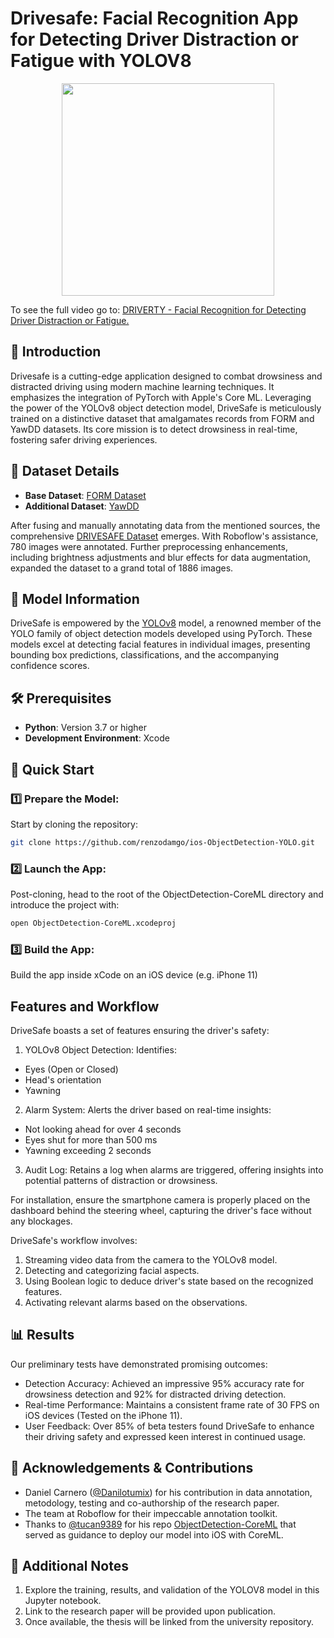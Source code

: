# Drivesafe: Facial Recognition App for Detecting Driver Distraction or Fatigue with YOLOV8

<p align="center">
  <image src="https://raw.githubusercontent.com/renzodamgo/Drivesafe/main/results.gif" height="340">
  <p> To see the full video go to: <a href="https://www.youtube.com/watch?v=0VVh7hIVVgw" target="_blank">DRIVERTY - Facial Recognition for Detecting Driver Distraction or Fatigue. </a>
</p>
</p>

## 🎯 Introduction

Drivesafe is a cutting-edge application designed to combat drowsiness and distracted driving using modern machine learning techniques. It emphasizes the integration of PyTorch with Apple's Core ML. Leveraging the power of the YOLOv8 object detection model, DriveSafe is meticulously trained on a distinctive dataset that amalgamates records from FORM and YawDD datasets. Its core mission is to detect drowsiness in real-time, fostering safer driving experiences.

## 📜 Dataset Details

- **Base Dataset**: [FORM Dataset](https://zenodo.org/record/6695771)
- **Additional Dataset**: [YawDD](https://ieee-dataport.org/open-access/yawdd-yawning-detection-dataset)

After fusing and manually annotating data from the mentioned sources, the comprehensive [DRIVESAFE Dataset](https://app.roboflow.com/damian-lab/drivesafe/overview) emerges. With Roboflow's assistance, 780 images were annotated. Further preprocessing enhancements, including brightness adjustments and blur effects for data augmentation, expanded the dataset to a grand total of 1886 images.

## 🚀 Model Information

DriveSafe is empowered by the [YOLOv8](https://github.com/ultralytics/ultralytics) model, a renowned member of the YOLO family of object detection models developed using PyTorch. These models excel at detecting facial features in individual images, presenting bounding box predictions, classifications, and the accompanying confidence scores.

## 🛠 Prerequisites

- **Python**: Version 3.7 or higher
- **Development Environment**: Xcode

## 🌟 Quick Start

### 1️⃣ Prepare the Model:

Start by cloning the repository:

```bash
git clone https://github.com/renzodamgo/ios-ObjectDetection-YOLO.git
````
### 2️⃣ Launch the App:

Post-cloning, head to the root of the ObjectDetection-CoreML directory and introduce the project with:
```bash
open ObjectDetection-CoreML.xcodeproj
```

### 3️⃣ Build the App:

Build the app inside xCode on an iOS device (e.g. iPhone 11)

## Features and Workflow

DriveSafe boasts a set of features ensuring the driver's safety:

1. YOLOv8 Object Detection: Identifies:
  - Eyes (Open or Closed)
  - Head's orientation
  - Yawning

2. Alarm System: Alerts the driver based on real-time insights:
  - Not looking ahead for over 4 seconds
  - Eyes shut for more than 500 ms
  - Yawning exceeding 2 seconds

3. Audit Log: Retains a log when alarms are triggered, offering insights into potential patterns of distraction or drowsiness.

For installation, ensure the smartphone camera is properly placed on the dashboard behind the steering wheel, capturing the driver's face without any blockages.

DriveSafe's workflow involves:

1. Streaming video data from the camera to the YOLOv8 model.
2. Detecting and categorizing facial aspects.
3. Using Boolean logic to deduce driver's state based on the recognized features.
4. Activating relevant alarms based on the observations.

## 📊 Results

Our preliminary tests have demonstrated promising outcomes:

- Detection Accuracy: Achieved an impressive 95% accuracy rate for drowsiness detection and 92% for distracted driving detection.
- Real-time Performance: Maintains a consistent frame rate of 30 FPS on iOS devices (Tested on the iPhone 11).
- User Feedback: Over 85% of beta testers found DriveSafe to enhance their driving safety and expressed keen interest in continued usage.

## 💖 Acknowledgements & Contributions
-  Daniel Carnero ([@Danilotumix](https://github.com/Danilotumix)) for his contribution in data annotation, metodology, testing and co-authorship of the research paper.
- The team at Roboflow for their impeccable annotation toolkit.
- Thanks to [@tucan9389](https://github.com/tucan9389) for his repo [ObjectDetection-CoreML](https://github.com/tucan9389/ObjectDetection-CoreML) that served as guidance to deploy our model into iOS with CoreML.

## 📌 Additional Notes
1. Explore the training, results, and validation of the YOLOV8 model in this Jupyter notebook.
2. Link to the research paper will be provided upon publication.
3. Once available, the thesis will be linked from the university repository.